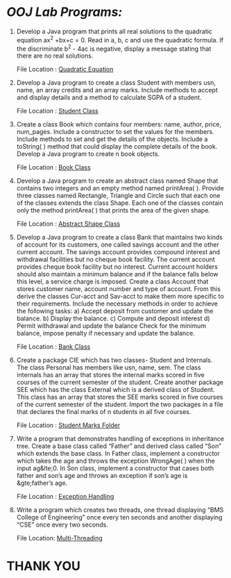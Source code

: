 # ***OOJ Lab Programs:***

1. Develop a Java program that prints all real solutions to the quadratic equation
ax<sup>2</sup> +bx+c = 0. Read in a, b, c and use the quadratic formula. If the discriminate b<sup>2</sup> - 4ac
is negative, display a message stating that there are no real solutions.

    File Location : [Quadratic Equation](https://github.com/harshu-177/OOJ/blob/main/Code/Quadratic.java)

2. Develop a Java program to create a class Student with members usn, name, an array
credits and an array marks. Include methods to accept and display details and a
method to calculate SGPA of a student.

    File Location : [Student Class](https://github.com/harshu-177/OOJ/blob/main/Code/Student.java)

3. Create a class Book which contains four members: name, author, price, num_pages.
Include a constructor to set the values for the members. Include methods to set and
get the details of the objects. Include a toString( ) method that could display the
complete details of the book. Develop a Java program to create n book objects.

    File Location : [Book Class](https://github.com/harshu-177/OOJ/blob/main/Code/Book.java)

4. Develop a Java program to create an abstract class named Shape that contains two
integers and an empty method named printArea( ). Provide three classes named
Rectangle, Triangle and Circle such that each one of the classes extends the class
Shape. Each one of the classes contain only the method printArea( ) that prints the
area of the given shape.

    File Location : [Abstract Shape Class](https://github.com/harshu-177/OOJ/blob/main/Code/Shape.java)

5. Develop a Java program to create a class Bank that maintains two kinds of account
for its customers, one called savings account and the other current account. The
savings account provides compound interest and withdrawal facilities but no cheque
book facility. The current account provides cheque book facility but no interest.
Current account holders should also maintain a minimum balance and if the balance
falls below this level, a service charge is imposed.
Create a class Account that stores customer name, account number and type of
account. From this derive the classes Cur-acct and Sav-acct to make them more
specific to their requirements. Include the necessary methods in order to achieve the
following tasks:
a) Accept deposit from customer and update the balance.
b) Display the balance.
c) Compute and deposit interest
d) Permit withdrawal and update the balance
Check for the minimum balance, impose penalty if necessary and update the balance.

    File Location : [Bank Class](https://github.com/harshu-177/OOJ/blob/main/Code/Bank.java)

6. Create a package CIE which has two classes- Student and Internals. The class Personal
has members like usn, name, sem. The class internals has an array that stores the
internal marks scored in five courses of the current semester of the student. Create
another package SEE which has the class External which is a derived class of Student.
This class has an array that stores the SEE marks scored in five courses of the current
semester of the student. Import the two packages in a file that declares the final
marks of n students in all five courses.

    File Location : [Student Marks Folder](https://github.com/harshu-177/OOJ/tree/main/2023BMS02519)

7. Write a program that demonstrates handling of exceptions in inheritance tree.
Create a base class called “Father” and derived class called “Son” which extends the
base class. In Father class, implement a constructor which takes the age and throws
the exception WrongAge( ) when the input ag&lte;0. In Son class, implement a
constructor that cases both father and son’s age and throws an exception if son’s age
is &gte;father’s age.

    File Location : [Exception Handling](https://github.com/harshu-177/OOJ/blob/main/Code/EMain.java)

8. Write a program which creates two threads, one thread displaying “BMS College of
Engineering” once every ten seconds and another displaying “CSE” once every two
seconds.

    File Location: [Multi-Threading](https://github.com/harshu-177/OOJ/blob/main/Code/ThreadDemo.java)


# THANK YOU
